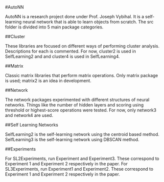 #AutoNN

AutoNN is a research project done under Prof. Joseph Vybihal.
It is a self-learning neural network that is able to learn objects from scratch. The src folder is divided into
5 main package categories.

##Cluster

These libraries are focused on different ways of performing cluster analysis.
Descriptions for each is commented. For now, cluster2 is used in SelfLearning2 and and cluster4 is used in SelfLearning4.

##Matrix

Classic matrix libraries that perform matrix operations. Only matrix package is used; matrix2 is an idea in development.

##Network

The network packages experimented with different structures of neural networks. Things like the number of hidden layers
and scoring using threshold or highest-score operations were tested. For now, only network3 and network4 are used.

##Self Learning Networks

SelfLearning2 is the self-learning network using the centroid based method.
SelfLearning3 is the self-learning network using DBSCAN method.

##Experiments

For SL2Experiments, run Experiment and Experiment3. These correspond to Experiment 1 and Experiment 2 respectively in the paper.
For SL3Experiments, run Experiment1 and Experiment2. These correspond to Experiment 1 and Experiment 2 respectively in the paper.